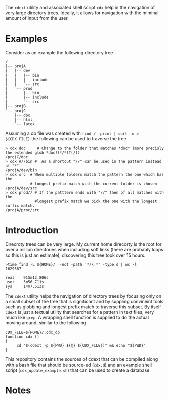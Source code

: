The `cdext` utility and associated shell script `cdx` help in the navigation of very large directory trees. Ideally, it allows for navigation with the miminal amount of input from the user.

# Examples
Consider as an example the following directory tree 
```
/
|-- projA
|   |-- dev
|   |   |-- bin
|   |   |-- include
|   |   `-- src
|   `-- prod
|       |-- bin
|       |-- include
|       `-- src
|-- projB
`-- projC
    |-- doc
    |-- html
    `-- latex
```

Assuming a db file was created with `find / -print | sort -u > ${CDX_FILE}` the following can be used to traverse the tree

```
> cdx doc     # Change to the folder that matches *doc* (more precisly the extended glob *doc!(*/*)?(/))
/projC/doc
> cdx A//bin #  As a shortcut "//" can be used in the pattern instead of "*"
/projA/dev/bin
> cdx src  # When multiple folders match the pattern the one which has the 
           # longest prefix match with the current folder is chosen
/projA/dev/src
> cdx prod// # If the patttern ends with "//" then of all matches with the
             #longest prefix match we pick the one with the longest suffix match.
/projA/proc/src
```

# Introduction
Direcroty trees can be very large. My current home direcorty is the root for over a million directories when including soft links (there are probably loops so this is just an estimate); discovering this tree took over 15 hours.

```
>time find -L ${HOME}/  -not -path '*/\.*' -type d | wc -l
1629587

real    915m12.806s
user    3m56.711s
sys     14m7.513s
```

The `cdext` utility helps the navigation of directory trees by focusing only on a small subset of the tree that is significant and by suppling convineint tools such as globbing and longest prefix match to traverse this subset.  By itself `cdext` is just a textual utility that searches for a pattern in text files, very much like `grep`. A wrapping shell function is supplied to do the actual moving around, similar to the following

```
CDX_FILE=${HOME}/.cdx_db
function cdx ()
{
     cd "$(cdext -p ${PWD} ${@} ${CDX_FILE})" && echo "${PWD}"
}
```

This repository contains the sources of cdext that can be compiled along with a bash file that should be source-ed (`cdx.d`) and an example shell script (`cdx_update_example.sh`) that can be used to create a database.

# Notes



